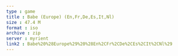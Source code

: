 ```yaml
---
type : game
title : Babe (Europe) (En,Fr,De,Es,It,Nl)
size : 47.4 M
format : iso
archive : zip
server : myrient
link2 : Babe%20%28Europe%29%20%28En%2CFr%2CDe%2CEs%2CIt%2CNl%29
---
```

